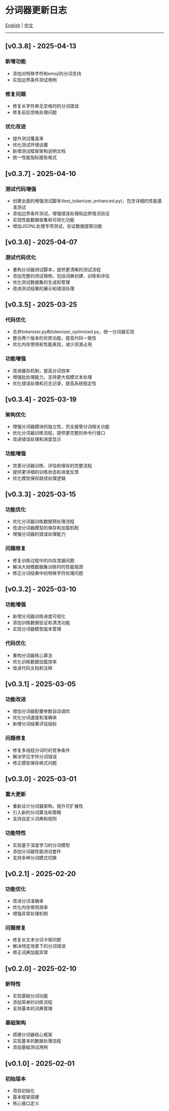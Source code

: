# 分词器更新日志

[English](../en/for_tokenizer.md) | [中文](./for_tokenizer.md)

---
## [v0.3.8] - 2025-04-13
### 新增功能
- 添加对特殊字符和emoji的分词支持
- 实现边界条件测试用例

### 修复问题
- 修复长字符串无空格时的分词错误
- 修复前后空格处理问题

### 优化改进
- 提升测试覆盖率
- 优化测试环境设置
- 新增测试框架架构说明文档
- 统一性能指标报告格式

## [v0.3.7] - 2025-04-10
### 测试代码增强
- 创建全面的增强测试脚本(test_tokenizer_enhanced.py)，包含详细的性能基准测试
- 添加边界条件测试，增强错误处理和边界情况验证
- 实现性能数据收集和可视化功能
- 增加JSONL处理专项测试，验证数据提取功能

## [v0.3.6] - 2025-04-07
### 测试代码优化
- 重构分词器测试脚本，提供更清晰的测试流程
- 添加完整的测试用例，包括词典创建、训练和评估
- 优化测试数据集的生成和管理
- 改进测试结果的展示和错误处理

## [v0.3.5] - 2025-03-25
### 代码优化
- 合并tokenizer.py和tokenizer_optimized.py，统一分词器实现
- 整合两个版本的优势功能，提高代码一致性
- 优化内存使用和性能表现，减少资源占用

### 功能增强
- 改进缓存机制，提高分词效率
- 增强批处理能力，支持更大规模文本处理
- 优化错误处理和日志记录，提高系统稳定性

## [v0.3.4] - 2025-03-19
### 架构优化
- 增强分词器模块的独立性，完全接管分词相关功能
- 优化分词器训练流程，提供更完整的命令行接口
- 改进错误处理和进度显示

### 功能增强
- 完善分词器训练、评估和保存的完整流程
- 提供更详细的训练状态和进度反馈
- 优化模型保存路径处理逻辑

## [v0.3.3] - 2025-03-15
### 功能优化
- 优化分词器训练数据预处理流程
- 改进分词器模型的保存和加载机制
- 增强分词器的错误处理能力

### 问题修复
- 修复训练过程中的内存泄漏问题
- 解决大规模数据集训练时的性能瓶颈
- 修正分词结果中的特殊字符处理问题

## [v0.3.2] - 2025-03-10
### 功能增强
- 新增分词器训练进度可视化
- 添加训练数据验证和清洗功能
- 实现分词器模型版本管理

### 代码优化
- 重构分词器核心算法
- 优化训练数据加载效率
- 改进代码文档和注释

## [v0.3.1] - 2025-03-05
### 功能改进
- 增加分词器配置参数自动调优
- 优化分词速度和准确率
- 新增分词结果评估指标

### 问题修复
- 修复多线程分词时的竞争条件
- 解决罕见字符分词错误
- 修正模型保存格式问题

## [v0.3.0] - 2025-03-01
### 重大更新
- 重新设计分词器架构，提升可扩展性
- 引入新的分词算法和策略
- 支持自定义词典和规则

### 功能特性
- 实现基于深度学习的分词模型
- 添加分词器性能测试套件
- 支持多种分词模式切换

## [v0.2.1] - 2025-02-20
### 功能优化
- 改进分词准确率
- 优化内存使用效率
- 增强异常处理机制

### 问题修复
- 修复长文本分词卡顿问题
- 解决特定场景下的分词错误
- 修正词典加载异常

## [v0.2.0] - 2025-02-10
### 新特性
- 实现基础分词功能
- 添加简单的训练流程
- 支持基本的词典管理

### 基础架构
- 搭建分词器核心框架
- 实现基本的数据处理流程
- 添加基础测试用例

## [v0.1.0] - 2025-02-01
### 初始版本
- 项目初始化
- 基本框架搭建
- 核心接口定义
